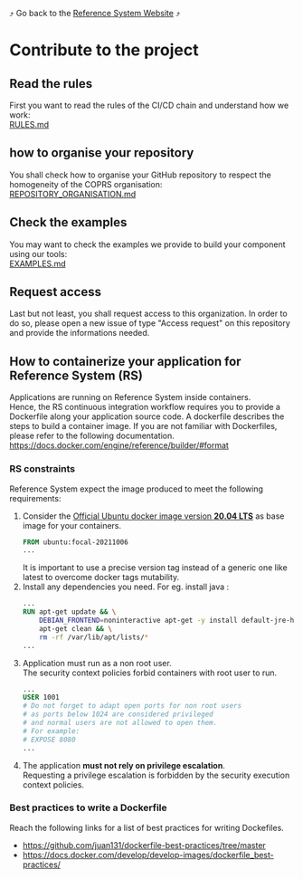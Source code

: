 :arrow_heading_up: Go back to the [Reference System Website](https://referencesystem.copernicus.eu/) :arrow_heading_up:

# Contribute to the project

## Read the rules
First you want to read the rules of the CI/CD chain and understand how we work:  
[RULES.md](RULES.md)

## how to organise your repository
You shall check how to organise your GitHub repository to respect the homogeneity of the COPRS organisation:  
[REPOSITORY_ORGANISATION.md](REPOSITORY_ORGANISATION.md)

## Check the examples
You may want to check the examples we provide to build your component using our tools:  
[EXAMPLES.md](EXAMPLES.md)

## Request access
Last but not least, you shall request access to this organization.
In order to do so, please open a new issue of type "Access request" on this repository and provide the informations needed.

## How to containerize your application for Reference System (RS)
Applications are running on Reference System inside containers.  
Hence, the RS continuous integration workflow requires you to provide a Dockerfile along your application source code.
A dockerfile describes the steps to build a container image.
If you are not familiar with Dockerfiles, please refer to the following documentation.  
https://docs.docker.com/engine/reference/builder/#format
### RS constraints
Reference System expect the image produced to meet the following requirements:
1. Consider the [Official Ubuntu docker image version **20.04 LTS**](https://hub.docker.com/_/ubuntu) as base image for your containers.  
    ```Dockerfile
    FROM ubuntu:focal-20211006
    ...
    ```
    It is important to use a precise version tag instead of a generic one like latest to overcome docker tags mutability.
2. Install any dependencies you need.
    For eg. install java :
    ```Dockerfile
    ...
    RUN apt-get update && \
        DEBIAN_FRONTEND=noninteractive apt-get -y install default-jre-headless && \
        apt-get clean && \
        rm -rf /var/lib/apt/lists/*
    ...
    ```
3. Application must run as a non root user.  
    The security context policies forbid containers with root user to run.
    ```Dockerfile
    ...
    USER 1001
    # Do not forget to adapt open ports for non root users
    # as ports below 1024 are considered privileged
    # and normal users are not allowed to open them.
    # For example:
    # EXPOSE 8080
    ...
    ```
4. The application **must not rely on privilege escalation**.  
    Requesting a privilege escalation is forbidden by the security execution context policies.
### Best practices to write a Dockerfile
Reach the following links for a list of best practices for writing Dockefiles.
- https://github.com/juan131/dockerfile-best-practices/tree/master
- https://docs.docker.com/develop/develop-images/dockerfile_best-practices/
